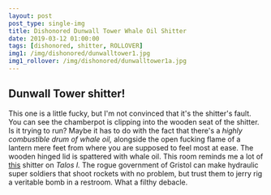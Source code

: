 ```yaml
---
layout: post
post_type: single-img
title: Dishonored Dunwall Tower Whale Oil Shitter
date: 2019-03-12 01:00:00
tags: [dishonored, shitter, ROLLOVER]
img1: /img/dishonored/dunwalltower1.jpg
img1_rollover: /img/dishonored/dunwalltower1a.jpg
---
```

## Dunwall Tower shitter!

This one is a little fucky, but I'm not convinced that it's the shitter's fault. You can see the chamberpot is clipping into the wooden seat of the shitter. Is it trying to run? Maybe it has to do with the fact that there's a *highly combustible drum of whale oil,* alongside the open fucking flame of a lantern mere feet from where you are supposed to feel most at ease. The wooden hinged lid is spattered with whale oil. This room reminds me a lot of [this](https://gaming-thrones.com/2019/02/16/Prey-Deep-Storage.html) shitter on *Talos I.* The rogue government of Gristol can make hydraulic super soldiers that shoot rockets with no problem, but trust them to jerry rig a veritable bomb in a restroom. What a filthy debacle.
